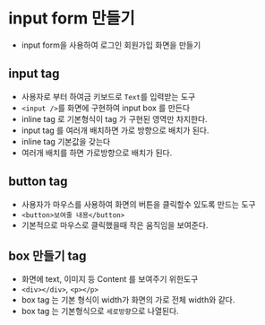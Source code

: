 # input form 만들기

- input form을 사용하여 로그인 회원가입 화면을 만들기

## input tag

- 사용자로 부터 하여금 키보드로 `Text`를 입력받는 도구
- `<input />`를 화면에 구현하여 input box 를 만든다
- inline tag 로 기본형식이 tag 가 구현된 영역만 차지한다.
- input tag 를 여러개 배치하면 가로 방향으로 배치가 된다.
- inline tag 기본값을 갖는다
- 여러개 배치를 하면 가로방향으로 배치가 된다.

## button tag

- 사용자가 마우스를 사용하여 화면의 버튼을 클릭할수 있도록 만드는 도구
- `<button>보여줄 내용</button>`
- 기본적으로 마우스로 클릭했을때 작은 움직임을 보여준다.

## box 만들기 tag

- 화면에 text, 이미지 등 Content 를 보여주기 위한도구
- `<div></div>`, `<p></p>`
- box tag 는 기본 형식이 width가 화면의 가로 전체 width와 같다.
- box tag 는 기본형식으로 `세로방향`으로 나열된다.
